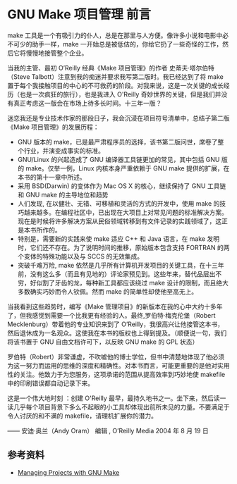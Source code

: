 # GNU Make 项目管理 前言

[annotation]: <id> (6de22254-05a9-435d-9a31-04cd4249b4e3)
[annotation]: <status> (public)
[annotation]: <create_time> (2021-04-18 19:26:43)
[annotation]: <category> (读书笔记)
[annotation]: <tags> (Make|Makefile|GNU)
[annotation]: <topic> (GNU Make 项目管理)
[annotation]: <index> (0)
[annotation]: <comments> (true)
[annotation]: <url> (http://blog.ccyg.studio/article/6de22254-05a9-435d-9a31-04cd4249b4e3)

make 工具是一个有吸引力的仆人，总是在那里与人方便。像许多小说和电影中必不可少的助手一样，make 一开始总是被低估的，你给它扔了一些奇怪的工作，然后它将慢慢地接管整个企业。

当我的主管、最初 O’Reilly 经典《Make 项目管理》的作者 史蒂夫·塔尔伯特（Steve Talbott）注意到我的痴迷并要求我写第二版时。我已经达到了将 make 置于每个我接触项目的中心的不可救药的阶段。对我来说，这是一次关键的成长经历（也是一次疯狂的旅行），也是我进入 O'Reilly 奇妙世界的关键，但是我们并没有真正考虑这一版会在市场上待多长时间。十三年一版？

迷恋我还是专业技术作家的那段日子，我会沉浸在项目符号清单中，总结子第二版《Make 项目管理》的发展历程：

- GNU 版本的 make，已是最严肃程序员的选择，该书第二版问世，席卷了整个行业，并演变成事实的标准。
- GNU/Linux 的兴起造成了 GNU 编译器工具链更加的常见，其中包括 GNU 版的 make。仅举一例，Linux 内核本身严重依赖于 GNU make 提供的扩展，在本书的第十一章中所述。
- 采用 BSD(Darwin) 的变体作为 Mac OS X 的核心，继续保持了 GNU 工具链和 GNU make 的主导地位和趋势
- 人们发现, 在以健壮、无错、可移植和灵活的方式的开发中，使用 make 的技巧越来越多。在编程社区中，已出现在大项目上对常见问题的标准解决方案。现在是时候将许多解决方案从民俗领域转移到有文件记录的实践领域了，这正是本书所作的。
- 特别是，需要新的实践来使 make 适应 C++ 和 Java 语言，在 make 发明时，它们还不存在。为了说明时间的推移，原始版本包含支持 FORTRAN 的两个变体的特殊功能以及与 SCCS 的无效集成。
- 突破千难万险, make 依然是几乎所有计算机开发项目的关键工具，在十三年前，没有这么多（而且有见地的）评论家预见到。这些年来，替代品层出不穷，好似割了牙齿的龙，每种新工具都应该绕过 make 设计的限制，而且绝大多数确实巧妙而令人钦佩。然而 make 的简单性却使他至高无上。

当我看到这些趋势时，编写《Make 管理项目》的新版本在我的心中大约十多年了，但我感觉到需要一个比我更有经验的人。最终,罗伯特·梅克伦堡（Robert Mecklenburg）带着他的专业知识来到了 O’Reilly，我很高兴让他接管这本书，然后退休成为一名观众。这使我在本书的版权也上得到提及。（顺便说一句，我们将该书置于 GNU 自由文档许可下，以反映 GNU make 的 GPL 状态）

罗伯特（Robert）非常谦虚，不吹嘘他的博士学位，但书中清楚地体现了他必须为这一努力而运用的思维的深度和精确性。对本书而言，可能更重要的是他对实用性的关注。他致力于为您服务，这项承诺的范围从提高效率到巧妙地使 makefile 中的印刷错误都自动记录下来。

这是一个伟大地时刻 ：创建 O'Reilly 最早，最持久地书之一。坐下来，然后读一读几乎每个项目背景下多么不起眼的小工具却体现出前所未见的力量。不要满足于令人讨厌的和不满的 makefile，请理机扩展你的潜力。

—— 安迪·奥兰（Andy Oram）
编辑 , O’Reilly Media
2004 年 8 月 19 日

## 参考资料

- [Managing Projects with GNU Make](https://book.douban.com/subject/1850994/)
